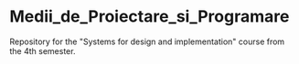 # Medii_de_Proiectare_si_Programare

Repository for the "Systems for design and implementation" course from the 4th semester.

